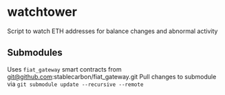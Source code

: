 # watchtower
Script to watch ETH addresses for balance changes and abnormal activity

## Submodules
Uses `fiat_gateway` smart contracts from git@github.com:stablecarbon/fiat_gateway.git
Pull changes to submodule via `git submodule update --recursive --remote`
